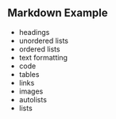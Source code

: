 ##  Markdown Example

-  headings
-  unordered lists
-  ordered lists
-  text formatting
-  code
-  tables
-  links
-  images
-  autolists
-  lists
